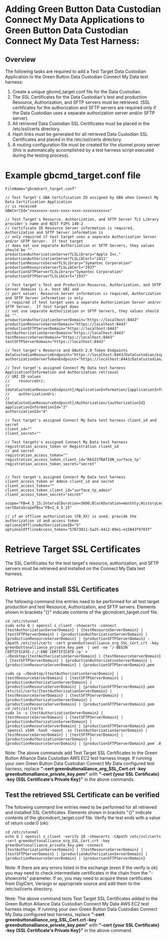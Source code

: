 # Adding Green Button Data Custodian Connect My Data Applications to Green Button Data Custodian Connect My Data Test Harness: #

## Overview ##
The following tasks are required to add a Test Target Data Custodian Application to the Green Button Data Custodian Connect My Data test harness:

1. Create a unique gbcmd_target.conf file for the Data Custodian.
2. The SSL Certificates for the Data Custodian's test and production Resource, Authorization, and SFTP servers must be retrieved.  (SSL certificates for the authorization and SFTP servers are required only if the Data Custodian uses a separate authorization server and/or SFTP server).
3. All retrieved Data Custodian SSL Certificates must be placed in the /etc/ssl/certs directory.
4. Hash links must be generated for all retrieved Data Custodian SSL Certificates and placed in the /etc/ssl/certs directory.
4. A routing configuration file must be created for the stunnel proxy server (this is automatically accomplished by a test harness script executed during the testing process).


# Example gbcmd_target.conf file #

    FileName="gbcmdcert_target.conf"

    // Test Target's GBA Certification ID assigned by GBA when Connect My Data Certification Application
    // is received
    GBACertId="xxxxxxxx-xxxx-xxxx-xxxx-xxxxxxxxxxxx"
    
    // Test Target's Resource, Authorization, and SFTP Server TLS Library provider's name and NIST FIPS 140-2 
    // Certificate ID Resource Server information is required, Authorization and SFTP Server information is 
    // only required if test target uses a separate Authorization Server and/or SFTP Server.  If test target
    // does not use separate Authorization or SFTP Servers, they values should be "".
    productionAuthorizationServerTLSLibrary="Apple Inc."
    productionAuthorizationServerTLSLibCert="2411"
    productionResourceServerTLSLibrary="Symantec Corporation"
    productionResourceServerTLSLibCert="1937"
    productionSFTPServerTLSLibrary="Symantec Corporation"
    productionSFTPServerTLSLibCert="1937"
    
    // Test target's Test and Production Resource, Authorization, and SFTP Server domains (i.e. host URI and
    // port value). Resource Server information is required, Authorization and SFTP Server information is only
    // required if test target uses a separate Authorization Server and/or SFTP Server.  If test target does
    // not use separate Authorization or SFTP Servers, they values should be "".    
    productionAuthorizationServerDomain="https://localhost:8443"
    productionResourceServerDomain="https://localhost:8443"
    productionSFTPServerDomain="https://localhost:8443"
    testAuthorizationServerDomain="https://localhost:8443"
    testResourceServerDomain="https://localhost:8443"
    testSFTPServerDomain="https://localhost:8443"
        
    // Test target's Resource and OAuth 2.0 Token Endpoints
    dataCustodianResourceEndpoint="https://localhost:8443/DataCustodian/espi/1_1/resource"
    authorizationServerTokenEndpoint="https://localhost:8443/DataCustodian/oauth/token"
    
    // Test target's assigned Connect My Data test harness ApplicationtInformation and Authorization retrieval
    // URI ID values
    // 	  resourceUri: 
    //		{dataCustodianResourceEndpoint}/ApplicationInformation/{applicationInformationId}
    // 	  authorizationUri: 
    //		{dataCustodianResourceEndpoint}/Authorization/{authorizationId}
    applicationInformationId="2"
    authorizationId="4"
    
    // Test target's assigned Connect My Data test harness client_id and secret
    client_id=""
    client_secret=""
    
    // Test targets's assigned Connect My Data test harness registration_access_token or Registration client_id
    // and secret
    registration_access_token=""
    registration_access_token_client_id="REGISTRATION_surface_tp"
    registration_access_token_secret="secret"
    
    
    // Test target's assigned Connect My Data test harness client_access_token or Admin client_id and secret
    client_access_token=""
    client_access_token_client_id="surface_tp_admin"
    client_access_token_secret="secret"
    
    scope="FB=4_5_15;IntervalDuration=3600;BlockDuration=monthly;HistoryLength=13"
    certDataScopeFBs="FB=1_4_5_15"
    
    // if an offline authorization (FB_XX) is used, provide the authorization id and access token
    optionalOfflineAuthorizationID="5"
    optionalOfflineAccess_token="57673811-5a25-4412-89e1-e15043f9703f"
    
# Retrieve Target SSL Certificates
The SSL Certificates for the test target's resource, authorization, and SFTP servers must be retrieved and
installed on the Connect My Data test harness.

## Retrieve and install SSL Certificates 
The following command line entries need to be performed for all test target production and test Resource, 
Authorization, and SFTP servers.  Elements shown in brackets "{}" indicate contents of the 
gbcmdcert_target.conf file.  

	cd /etc/stunnel
	sudo echo Q | openssl s_client -showcerts -connect {testAuthorizationServerDomain} | {testResourceServerDomain} | {testSFTPServerDomain} | {productionAuthorizationServerDomain} | {productionResourceServerDomain} | {productionSFTPServerDomain} -CApath /etc/ssl/certs -cert greenbuttonalliance_org_SSL_Cert.crt -key greenbuttonalliance_private_key.pem  | sed -ne '/-BEGIN CERTIFICATE-/,/-END CERTIFICATE-/p' > ~/Desktop/{testAuthorizationServerDomain} | {testResourceServerDomain} | {testSFTPServerDomain} | {productionAuthorizationServerDomain} | {productionResourceServerDomain} | {productionSFTPServerDomain}.pem
	
	sudo cp ~/Desktop/{testAuthorizationServerDomain} | {testResourceServerDomain} | {testSFTPServerDomain} | {productionAuthorizationServerDomain} | {productionResourceServerDomain} | {productionSFTPServerDomain}.pem /etc/ssl/certs/{testAuthorizationServerDomain} | {testResourceServerDomain} | {testSFTPServerDomain} | {productionAuthorizationServerDomain} | {productionResourceServerDomain} | {productionSFTPServerDomain}.pem
	cd /etc/ssl/certs
	sudo ln -s {testAuthorizationServerDomain} | {testResourceServerDomain} | {testSFTPServerDomain} | {productionAuthorizationServerDomain} | {productionResourceServerDomain} | {productionSFTPServerDomain}.pem `openssl x509 -hash -noout -in {testAuthorizationServerDomain} | {testResourceServerDomain} | {testSFTPServerDomain} | {productionAuthorizationServerDomain} | {productionResourceServerDomain} | {productionSFTPServerDomain}.pem`.0
	
Note: The above commands add Test Target SSL Certificates to the Green Button Alliance Data Custodian AWS EC2 test harness image. If running your own Green Button Data Custodian Connect My Data configured test harness, replace **"-cert greenbuttonalliance_org_SSL_Cert.crt -key greenbuttonalliance_private_key.pem"** with **"-cert {your SSL Certificate} -key {SSL Certificate's Private Key}"** in the above commands.

## Test the retrieved SSL Certificate can be verified
The following command line entries need to be performed for all retrieved and installed SSL Certificates.  Elements
shown in brackets "{}" indicate contents of the gbcmdcert_target.conf file.  Verify the test ends with a value of
return code:0 (ok):

	cd /etc/stunnel
	echo Q | openssl s_client -verify 10 -showcerts -CApath /etc/ssl/certs -cert greenbuttonalliance_org_SSL_Cert.crt -key greenbuttonalliance_private_key.pem -connect {testAuthorizationServerDomain} | {testResourceServerDomain} | {testSFTPServerDomain} | {productionAuthorizationServerDomain} | {productionResourceServerDomain} | {productionSFTPServerDomain}  

Note: If there are any errors listed in the exchange (even if the verify is ok) you may need to check intermediate
certificates in the chain from the "-showcerts" parameter. If so, you may need to acquire these certificates from
DigiCert, Verisign or appropriate source and add them to the /etc/ssl/certs directory.

Note: The above command tests Test Target SSL Certificates added to the Green Button Alliance Data Custodian Connect My Data AWS EC2 test harness image. If running your own Green Button Data Custodian Connect My Data configured test harness, replace **"-cert greenbuttonalliance_org_SSL_Cert.crt -key greenbuttonalliance_private_key.pem"** with **"-cert {your SSL Certificate} -key {SSL Certificate's Private Key}"** in the above command.
